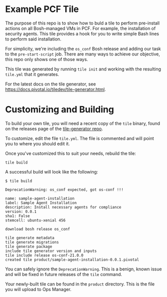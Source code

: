 # Example PCF Tile
The purpose of this repo is to show how to buld a tile to perform pre-install actions on all Bosh-managed VMs in PCF. For example, the installation of security agents. This tile provides a hook for you to write simple Bash lines to perform said installation.

For simplicity, we're including the `os_conf` Bosh release and adding our task to the `pre-start-script` job. There are many ways to achieve our objective, this repo only shows one of those ways.

This tile was generated by running `tile init` and working with the resulting `tile.yml` that it generates. 

For the latest docs on the tile generator, see https://docs.pivotal.io/tiledev/tile-generator.html.

# Customizing and Building

To build your own tile, you will need a recent copy of the `tile` binary, found on the releases page of the [tile-generator repo](https://github.com/cf-platform-eng/tile-generator).

To customize, edit the file `tile.yml`. The file is commented and will point you to where you should edit it.

Once you've customized this to suit your needs, rebuild the tile:


```
tile build
```

A successful build will look like the following:
```
$ tile build

DeprecationWarning: os_conf expected, got os-conf !!!

name: sample-agent-installation
label: Sample Agent Installation
description: Install necessary agents for compliance
version: 0.0.1
sha1: False
stemcell: ubuntu-xenial 456

download bosh release os_conf

tile generate metadata
tile generate migrations
tile generate package
include tile generator version and inputs
tile include release os-conf-21.0.0
created tile product/sample-agent-installation-0.0.1.pivotal
```

You can safely ignore the `DeprecationWarning`. This is a benign, known issue and will be fixed in future releases of the `tile` command.

Your newly-built tile can be found in the `product` directory. This is the file you will upload to Ops Manager.
